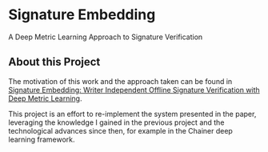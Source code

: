 # Signature Embedding
A Deep Metric Learning Approach to Signature Verification

## About this Project
The motivation of this work and the approach taken can be found in [Signature Embedding: Writer Independent Offline Signature Verification with Deep Metric Learning](https://hpi.de/fileadmin/user_upload/fachgebiete/meinel/tele-task/papers/isvc16_Hannes.pdf).

This project is an effort to re-implement the system presented in the paper, leveraging the knowledge I gained in the previous project and the technological advances since then, for example in the Chainer deep learning framework.
